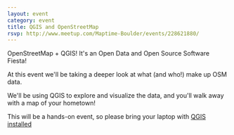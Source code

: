 ```yaml
---
layout: event
category: event
title: QGIS and OpenStreetMap
rsvp: http://www.meetup.com/Maptime-Boulder/events/228621880/
---
```


OpenStreetMap + QGIS! It's an Open Data and Open Source Software Fiesta!

At this event we'll be taking a deeper look at what (and who!) make up OSM data.

We'll be using QGIS to explore and visualize the data, and you'll walk away with a map of your hometown!

This will be a hands-on event, so please bring your laptop with [QGIS installed](https://www.qgis.org/en/site/forusers/alldownloads.html)